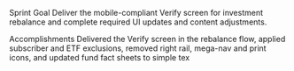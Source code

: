 Sprint Goal
Deliver the mobile-compliant Verify screen for investment rebalance and complete required UI updates and content adjustments.

Accomplishments
Delivered the Verify screen in the rebalance flow, applied subscriber and ETF exclusions, removed right rail, mega-nav and print icons, and updated fund fact sheets to simple tex